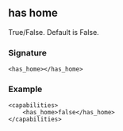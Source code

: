 ## has home

True/False. Default is False.


### Signature

`<has_home></has_home>`


### Example

```
<capabilities>
    <has_home>false</has_home>
</capabilities>
```
